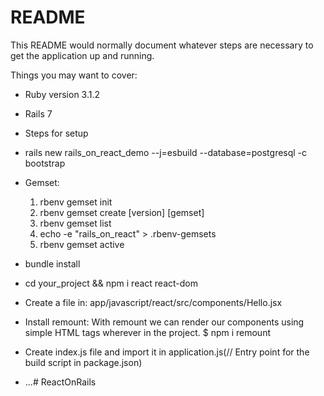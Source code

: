 # README

This README would normally document whatever steps are necessary to get the
application up and running.

Things you may want to cover:

* Ruby version 3.1.2
* Rails 7

* Steps for setup

* rails new rails_on_react_demo --j=esbuild --database=postgresql -c bootstrap

* Gemset: 
    1. rbenv gemset init
    2. rbenv gemset create [version] [gemset]
    3. rbenv gemset list
    4. echo -e "rails_on_react" > .rbenv-gemsets
    5. rbenv gemset active

* bundle install
* cd your_project && npm i react react-dom
* Create a file in: app/javascript/react/src/components/Hello.jsx
*  Install remount:
      With remount we can render our components using simple HTML tags wherever in the project.
        $ npm i remount
* Create index.js file and import it in application.js(// Entry point for the build script in 
  package.json)


* ...# ReactOnRails
